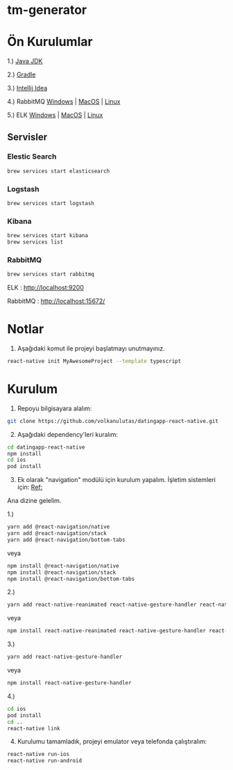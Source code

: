 # tm-generator

# Ön Kurulumlar
1.) [Java JDK](https://www.oracle.com/tr/java/technologies/javase/javase-jdk8-downloads.html)

2.) [Gradle](https://gradle.org/install/)

3.) [Intellij Idea](https://www.jetbrains.com/idea/download/#section=windows)

4.) RabbitMQ  [Windows]() | [MacOS](https://www.rabbitmq.com/install-homebrew.html) | [Linux]()

5.) ELK  [Windows](http://blog.btrisk.com/2019/02/windows-os-ve-ubuntu-1804-elk-stack.html) | [MacOS](https://logz.io/blog/elk-mac/) | [Linux](http://blog.btrisk.com/2019/02/windows-os-ve-ubuntu-1804-elk-stack.html)

## Servisler 

### Elestic Search 
```sh
brew services start elasticsearch
```

### Logstash

```sh
brew services start logstash
```

### Kibana

```sh
brew services start kibana
brew services list
```

### RabbitMQ

```sh
brew services start rabbitmq
```

ELK      : [http://localhost:9200](http://localhost:9200)

RabbitMQ : [http://localhost:15672/](http://localhost:15672/)


# Notlar
1. Aşağıdaki komut ile projeyi başlatmayı unutmayınız.

```sh
react-native init MyAwesomeProject --template typescript 
```

# Kurulum

1. Repoyu bilgisayara alalım:

```sh
git clone https://github.com/volkanulutas/datingapp-react-native.git
```

2. Aşağıdaki dependency'leri kuralım:

```sh
cd datingapp-react-native
npm install
cd ios
pod install 
```
3. Ek olarak "navigation" modülü için kurulum yapalım. İşletim sistemleri için: [Ref:](https://reactnavigation.org/docs/getting-started)

Ana dizine gelelim.

1.)

```sh
yarn add @react-navigation/native
yarn add @react-navigation/stack
yarn add @react-navigation/bottom-tabs
```

veya
```sh
npm install @react-navigation/native
npm install @react-navigation/stack
npm install @react-navigation/bottom-tabs
```

2.)

```sh
yarn add react-native-reanimated react-native-gesture-handler react-native-screens react-native-safe-area-context @react-native-community/masked-view
```
veya
```sh
npm install react-native-reanimated react-native-gesture-handler react-native-screens react-native-safe-area-context @react-native-community/masked-view
```
3.)

```sh
yarn add react-native-gesture-handler
```
veya
```sh
npm install react-native-gesture-handler
```
4.) 


```sh
cd ios
pod install
cd ..
react-native link
```
4. Kurulumu tamamladık, projeyi emulator veya telefonda çalıştıralım:

```sh
react-native run-ios
react-native run-android
```

